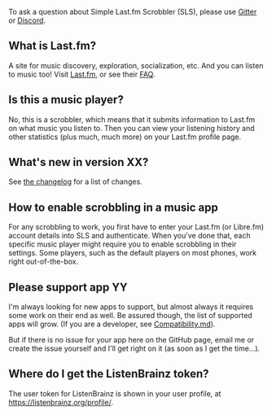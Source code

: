 To ask a question about Simple Last.fm Scrobbler (SLS), please use [Gitter](https://gitter.im/tgwizard/sls) or [Discord](https://discordapp.com/channels/592703275837685760).

## What is Last.fm?
A site for music discovery, exploration, socialization, etc. And you can listen to music too!
Visit [Last.fm](http://www.last.fm), or see their [FAQ](http://www.last.fm/help/faq).

## Is this a music player?
No, this is a scrobbler, which means that it submits information to Last.fm on what music you listen to. Then you can view your listening history and other statistics (plus much, much more) on your Last.fm profile page.

## What's new in version XX?
See [the changelog](https://github.com/tgwizard/sls/blob/master/app/src/main/assets/changelog.txt) for a list of changes.

## How to enable scrobbling in a music app
For any scrobbling to work, you first have to enter your Last.fm (or Libre.fm) account details into SLS and authenticate. When you've done that, each specific music player might require you to enable scrobbling in their settings. Some players, such as the default players on most phones, work right out-of-the-box.

## Please support app YY
I'm always looking for new apps to support, but almost always it requires some work on their end as well. Be assured though, the list of supported apps will grow. (If you are a developer, see [Compatibility.md](https://github.com/tgwizard/sls/wiki/Compatibility-Information)).

But if there is no issue for your app here on the GitHub page, email me or create the issue yourself and I'll get right on it (as soon as I get the time...).

## Where do I get the ListenBrainz token?
The user token for ListenBrainz is shown in your user profile, at https://listenbrainz.org/profile/.